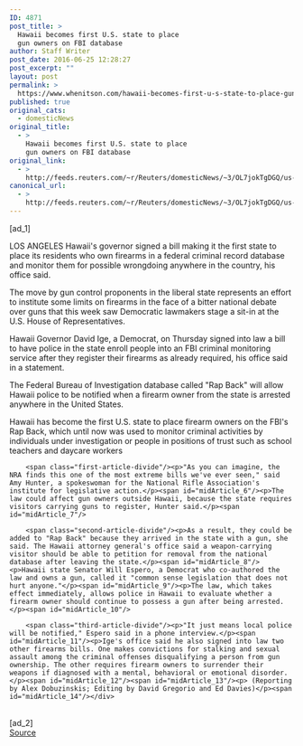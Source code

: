 ```yaml
---
ID: 4871
post_title: >
  Hawaii becomes first U.S. state to place
  gun owners on FBI database
author: Staff Writer
post_date: 2016-06-25 12:28:27
post_excerpt: ""
layout: post
permalink: >
  https://www.whenitson.com/hawaii-becomes-first-u-s-state-to-place-gun-owners-on-fbi-database/
published: true
original_cats:
  - domesticNews
original_title:
  - >
    Hawaii becomes first U.S. state to place
    gun owners on FBI database
original_link:
  - >
    http://feeds.reuters.com/~r/Reuters/domesticNews/~3/OL7jokTgDGQ/us-hawaii-gun-law-idUSKCN0ZA3IP
canonical_url:
  - >
    http://feeds.reuters.com/~r/Reuters/domesticNews/~3/OL7jokTgDGQ/us-hawaii-gun-law-idUSKCN0ZA3IP
---
```

 [ad_1]
<br><div id="articleText">
<span id="midArticle_start"/>

<span id="midArticle_0"/><span class="focusParagraph" readability="5"><p><span class="articleLocation">LOS ANGELES</span> Hawaii's governor signed a bill making it the first state to place its residents who own firearms in a federal criminal record database and monitor them for possible wrongdoing anywhere in the country, his office said.</p></span><span id="midArticle_1"/><p>The move by gun control proponents in the liberal state represents an effort to institute some limits on firearms in the face of a bitter national debate over guns that this week saw Democratic lawmakers stage a sit-in at the U.S. House of Representatives.</p><span id="midArticle_2"/><p>Hawaii Governor David Ige, a Democrat, on Thursday signed into law a bill to have police in the state enroll people into an FBI criminal monitoring service after they register their firearms as already required, his office said in a statement.</p><span id="midArticle_3"/><p>The Federal Bureau of Investigation database called "Rap Back" will allow Hawaii police to be notified when a firearm owner from the state is arrested anywhere in the United States.</p><span id="midArticle_4"/><p>Hawaii has become the first U.S. state to place firearm owners on the FBI's Rap Back, which until now was used to monitor criminal activities by individuals under investigation or people in positions of trust such as school teachers and daycare workers </p><span id="midArticle_5"/>
        
        <span class="first-article-divide"/><p>"As you can imagine, the NRA finds this one of the most extreme bills we've ever seen," said Amy Hunter, a spokeswoman for the National Rifle Association's institute for legislative action.</p><span id="midArticle_6"/><p>The law could affect gun owners outside Hawaii, because the state requires visitors carrying guns to register, Hunter said.</p><span id="midArticle_7"/>
        
        <span class="second-article-divide"/><p>As a result, they could be added to "Rap Back" because they arrived in the state with a gun, she said. The Hawaii attorney general's office said a weapon-carrying visitor should be able to petition for removal from the national database after leaving the state.</p><span id="midArticle_8"/><p>Hawaii state Senator Will Espero, a Democrat who co-authored the law and owns a gun, called it "common sense legislation that does not hurt anyone."</p><span id="midArticle_9"/><p>The law, which takes effect immediately, allows police in Hawaii to evaluate whether a firearm owner should continue to possess a gun after being arrested.</p><span id="midArticle_10"/>
        
        <span class="third-article-divide"/><p>"It just means local police will be notified," Espero said in a phone interview.</p><span id="midArticle_11"/><p>Ige's office said he also signed into law two other firearms bills. One makes convictions for stalking and sexual assault among the criminal offenses disqualifying a person from gun ownership. The other requires firearm owners to surrender their weapons if diagnosed with a mental, behavioral or emotional disorder.</p><span id="midArticle_12"/><span id="midArticle_13"/><p> (Reporting by Alex Dobuzinskis; Editing by David Gregorio and Ed Davies)</p><span id="midArticle_14"/></div>
<br>[ad_2]
<br><a href="http://feeds.reuters.com/~r/Reuters/domesticNews/~3/OL7jokTgDGQ/us-hawaii-gun-law-idUSKCN0ZA3IP">Source </a>